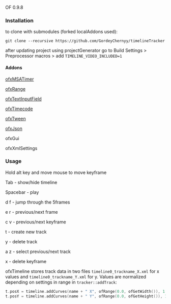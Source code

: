 OF 0.9.8
### Installation

to clone with submodules (forked localAddons used):

`git clone --recursive https://github.com/GordeyChernyy/timelineTracker`

after updating project using projectGenerator go to Build Settings > Preprocessor macros > add `TIMELINE_VIDEO_INCLUDED=1`

#### Addons

[ofxMSATimer](https://github.com/obviousjim/ofxMSATimer)

[ofxRange](https://github.com/Flightphase/ofxRange)

[ofxTextInputField](https://github.com/Flightphase/ofxTextInputField)

[ofxTimecode](https://github.com/YCAMInterlab/ofxTimecode)

[ofxTween](https://github.com/arturoc/ofxTween)

[ofxJson](https://github.com/jefftimesten/ofxJSON.git)

ofxGui

ofxXmlSettings

### Usage

Hold alt key and move mouse to move keyframe

Tab - show/hide timeline

Spacebar - play

d f - jump through the 5frames

e r - previous/next frame

c v - previous/next keyframe

t - create new track

y - delete track

a z - select previous/next track

x - delete keyframe

ofxTimeline stores track data in two files `timeline0_trackname_X.xml` for x values and `timeline0_trackname_Y.xml` for y. Values are normalized depending on settings in range in `tracker::addTrack`:

```C++
t.posX = timeline.addCurves(name + " X", ofRange(0.0, ofGetWidth()), 1.0);
t.posY = timeline.addCurves(name + " Y", ofRange(0.0, ofGetHeight()), 1.0);

```
